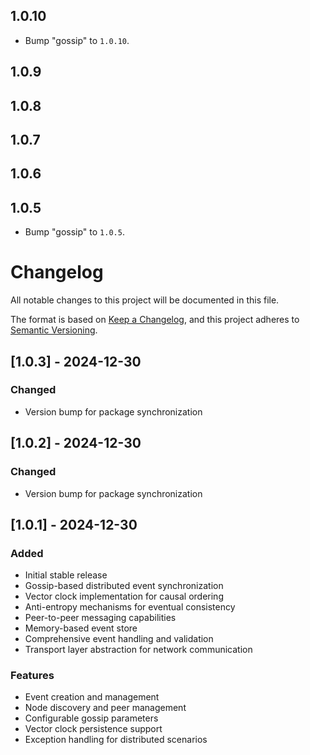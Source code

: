 ## 1.0.10

 - Bump "gossip" to `1.0.10`.

## 1.0.9

## 1.0.8

## 1.0.7

## 1.0.6

## 1.0.5

 - Bump "gossip" to `1.0.5`.

# Changelog

All notable changes to this project will be documented in this file.

The format is based on [Keep a Changelog](https://keepachangelog.com/en/1.0.0/),
and this project adheres to [Semantic Versioning](https://semver.org/spec/v2.0.0.html).

## [1.0.3] - 2024-12-30

### Changed
- Version bump for package synchronization

## [1.0.2] - 2024-12-30

### Changed
- Version bump for package synchronization

## [1.0.1] - 2024-12-30

### Added
- Initial stable release
- Gossip-based distributed event synchronization
- Vector clock implementation for causal ordering
- Anti-entropy mechanisms for eventual consistency
- Peer-to-peer messaging capabilities
- Memory-based event store
- Comprehensive event handling and validation
- Transport layer abstraction for network communication

### Features
- Event creation and management
- Node discovery and peer management  
- Configurable gossip parameters
- Vector clock persistence support
- Exception handling for distributed scenarios